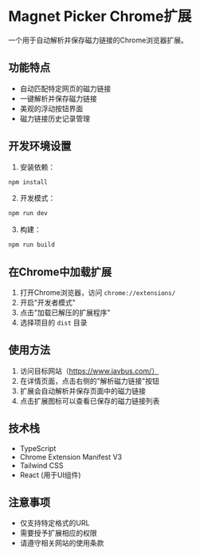 # Magnet Picker Chrome扩展

一个用于自动解析并保存磁力链接的Chrome浏览器扩展。

## 功能特点

- 自动匹配特定网页的磁力链接
- 一键解析并保存磁力链接
- 美观的浮动按钮界面
- 磁力链接历史记录管理

## 开发环境设置

1. 安装依赖：
```bash
npm install
```

2. 开发模式：
```bash
npm run dev
```

3. 构建：
```bash
npm run build
```

## 在Chrome中加载扩展

1. 打开Chrome浏览器，访问 `chrome://extensions/`
2. 开启"开发者模式"
3. 点击"加载已解压的扩展程序"
4. 选择项目的 `dist` 目录

## 使用方法

1. 访问目标网站（https://www.javbus.com/）
2. 在详情页面，点击右侧的"解析磁力链接"按钮
3. 扩展会自动解析并保存页面中的磁力链接
4. 点击扩展图标可以查看已保存的磁力链接列表

## 技术栈

- TypeScript
- Chrome Extension Manifest V3
- Tailwind CSS
- React (用于UI组件)

## 注意事项

- 仅支持特定格式的URL
- 需要授予扩展相应的权限
- 请遵守相关网站的使用条款 